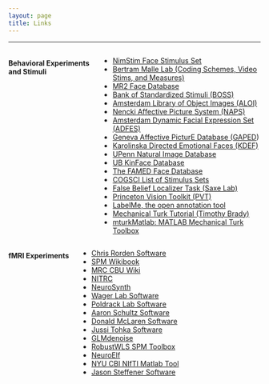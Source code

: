 ```yaml
---
layout: page
title: Links
---
```


---

<div class="row" data-equalizer data-equalizer-mq="medium-up">
<div class="large-7 columns" data-equalizer-watch>
<h4 id="behavioral-tasks-and-stimulus-sets">Behavioral Experiments and Stimuli</h4>
<ul>
    <li><a href="http://www.macbrain.org/resources.htm">NimStim Face Stimulus Set</a></li>
    <li><a href="http://research.clps.brown.edu/SocCogSci/">Bertram Malle Lab (Coding Schemes, Video Stims, and Measures)</a></li>
    <li><a href="http://ninastrohminger.com/the-mr2/">MR2 Face Database</a></li>
    <li><a href="https://sites.google.com/site/bosstimuli/">Bank of Standardized Stimuli (BOSS)</a></li>
    <li><a href="http://aloi.science.uva.nl/">Amsterdam Library of Object Images (ALOI)</a></li>
    <li><a href="http://naps.nencki.gov.pl/Site/Home.html">Nencki Affective Picture System (NAPS)</a></li>
    <li><a href="http://psyres.uva.nl/research/content/programme-group-social-psychology/adfes-stimulus-set/stimulusset.html">Amsterdam Dynamic Facial Expression Set (ADFES)</a></li>
    <li><a href="http://www.affective-sciences.org/researchmaterial">Geneva Affective PicturE Database (GAPED</a>)</li>
    <li><a href="http://www.emotionlab.se/resources/kdef">Karolinska Directed Emotional Faces (KDEF)</a></li>
    <li><a href="http://tofu.psych.upenn.edu/~upennidb/">UPenn Natural Image Database</a></li>
    <li><a href="http://www3.ece.neu.edu/~yunfu/research/Kinface/Kinface.htm">UB KinFace Database</a></li>
    <li><a href="http://www.chrislongmore.co.uk/famed/index.html">The FAMED Face Database</a></li>
    <li><a href="http://www.cogsci.nl/stimulus-sets">COGSCI List of Stimulus Sets</a></li>
    <li><a href="http://saxelab.mit.edu/superloc.php">False Belief Localizer Task (Saxe Lab)</a></li>
    <li><a href="http://vision.princeton.edu/code.html">Princeton Vision Toolkit (PVT)</a></li>
    <li><a href="http://labelme2.csail.mit.edu/Release3.0/index.php">LabelMe, the open annotation tool</a></li>
    <li><a href="http://timbrady.org/ttt/index.html">Mechanical Turk Tutorial (Timothy Brady)</a></li>
    <li><a href="https://github.com/adikhosla/mturkMatlab">mturkMatlab: MATLAB Mechanical Turk Toolbox</a></li>
</ul>
</div>
<div class="large-5 columns" data-equalizer-watch>
<h4 id="conducting-fmri">fMRI Experiments</h4>
<ul>
    <li><a href="http://www.mccauslandcenter.sc.edu/CRNL/tools">Chris Rorden Software</a></li>
    <li><a href="http://en.wikibooks.org/wiki/SPM">SPM Wikibook</a></li>
    <li><a href="http://imaging.mrc-cbu.cam.ac.uk/imaging/CbuImaging">MRC CBU Wiki</a></li>
    <li><a href="http://www.nitrc.org/">NITRC</a></li>
    <li><a href="http://neurosynth.org/">NeuroSynth</a></li>
    <li><a href="http://wagerlab.colorado.edu/tools">Wager Lab Software</a></li>
    <li><a href="http://www.poldracklab.org/software/">Poldrack Lab Software</a></li>
    <li><a href="http://nmr.mgh.harvard.edu/harvardagingbrain/People/AaronSchultz/Aarons_Scripts.html">Aaron Schultz Software</a></li>
    <li><a href="http://www.martinos.org/~mclaren/">Donald McLaren Software</a></li>
    <li><a href="http://www.cs.tut.fi/~jupeto/software.html">Jussi Tohka Software</a></li>
    <li><a href="http://kendrickkay.net/GLMdenoise/">GLMdenoise</a></li>
    <li><a href="http://www.icn.ucl.ac.uk/motorcontrol/imaging/robustWLS.html">RobustWLS SPM Toolbox</a></li>
    <li><a href="http://neuroelf.net/">NeuroElf</a></li>
    <li><a href="http://cbi.nyu.edu/software/niftimatlab.php">NYU CBI NIfTI Matlab Tool</a></li>
    <li><a href="https://sites.google.com/site/steffener/Papers">Jason Steffener Software</a></li>
</ul>
</div>
